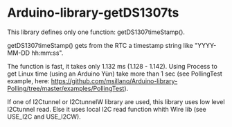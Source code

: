 # Arduino-library-getDS1307ts
This library defines only one function: getDS1307timeStamp(). 

getDS1307timeStamp() gets from the RTC a timestamp string like "YYYY-MM-DD hh:mm:ss".

The function is fast, it takes only 1.132 ms (1.128 - 1.142).
Using Process to get Linux time (using an Arduino Yùn) take more than 1 sec (see PollingTest
example, here: https://github.com/msillano/Arduino-library-Polling/tree/master/examples/PollingTest).

If one of I2Ctunnel or I2CtunnelW library are used, this library uses low level I2Ctunnel read.
Else it uses local I2C read function whith Wire lib (see USE_I2C  and  USE_I2CW).
